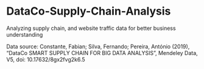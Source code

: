 # DataCo-Supply-Chain-Analysis
Analyzing supply chain, and website traffic data for better business understanding

Data source: Constante, Fabian; Silva, Fernando; Pereira, António (2019), “DataCo SMART SUPPLY CHAIN FOR BIG DATA ANALYSIS”, Mendeley Data, V5, doi: 10.17632/8gx2fvg2k6.5
